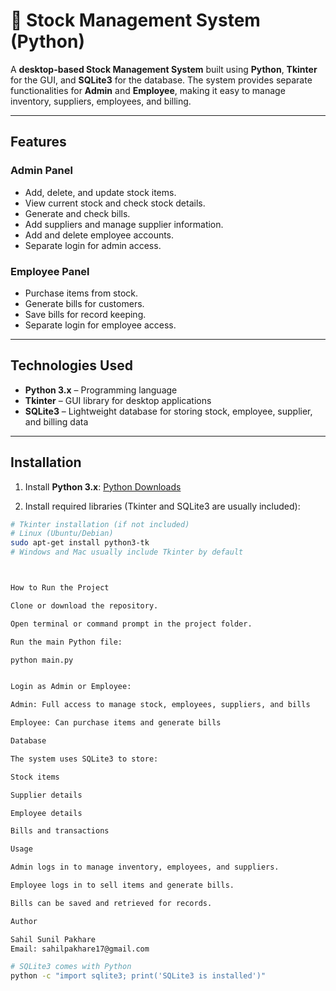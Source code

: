 # 🏢 Stock Management System (Python)

A **desktop-based Stock Management System** built using **Python**, **Tkinter** for the GUI, and **SQLite3** for the database. The system provides separate functionalities for **Admin** and **Employee**, making it easy to manage inventory, suppliers, employees, and billing.

---

## **Features**

### **Admin Panel**
- Add, delete, and update stock items.
- View current stock and check stock details.
- Generate and check bills.
- Add suppliers and manage supplier information.
- Add and delete employee accounts.
- Separate login for admin access.

### **Employee Panel**
- Purchase items from stock.
- Generate bills for customers.
- Save bills for record keeping.
- Separate login for employee access.

---

## **Technologies Used**
- **Python 3.x** – Programming language
- **Tkinter** – GUI library for desktop applications
- **SQLite3** – Lightweight database for storing stock, employee, supplier, and billing data

---

## **Installation**

1. Install **Python 3.x**: [Python Downloads](https://www.python.org/downloads/)

2. Install required libraries (Tkinter and SQLite3 are usually included):
```bash
# Tkinter installation (if not included)
# Linux (Ubuntu/Debian)
sudo apt-get install python3-tk
# Windows and Mac usually include Tkinter by default



How to Run the Project

Clone or download the repository.

Open terminal or command prompt in the project folder.

Run the main Python file:

python main.py


Login as Admin or Employee:

Admin: Full access to manage stock, employees, suppliers, and bills

Employee: Can purchase items and generate bills

Database

The system uses SQLite3 to store:

Stock items

Supplier details

Employee details

Bills and transactions

Usage

Admin logs in to manage inventory, employees, and suppliers.

Employee logs in to sell items and generate bills.

Bills can be saved and retrieved for records.

Author

Sahil Sunil Pakhare
Email: sahilpakhare17@gmail.com

# SQLite3 comes with Python
python -c "import sqlite3; print('SQLite3 is installed')"
